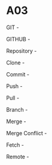 # A03
GIT - 

GITHUB - 

Repository - 

Clone - 

Commit - 

Push - 

Pull - 

Branch - 

Merge - 

Merge Conflict - 

Fetch - 

Remote - 

